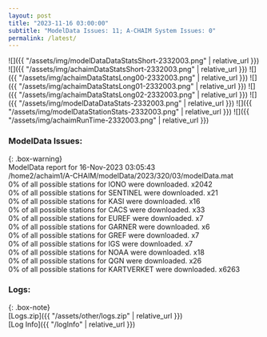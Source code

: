 ```yaml
---
layout: post
title: "2023-11-16 03:00:00"
subtitle: "ModelData Issues: 11; A-CHAIM System Issues: 0"
permalink: /latest/
---
```


![]({{ "/assets/img/modelDataDataStatsShort-2332003.png" | relative_url }})
![]({{ "/assets/img/achaimDataStatsShort-2332003.png" | relative_url }})
![]({{ "/assets/img/achaimDataStatsLong00-2332003.png" | relative_url }})
![]({{ "/assets/img/achaimDataStatsLong01-2332003.png" | relative_url }})
![]({{ "/assets/img/achaimDataStatsLong02-2332003.png" | relative_url }})
![]({{ "/assets/img/modelDataDataStats-2332003.png" | relative_url }})
![]({{ "/assets/img/modelDataStationStats-2332003.png" | relative_url }})
![]({{ "/assets/img/achaimRunTime-2332003.png" | relative_url }})


### ModelData Issues:  
  
{: .box-warning}  
 ModelData report for 16-Nov-2023 03:05:43   
 /home2/achaim1/A-CHAIM/modelData/2023/320/03/modelData.mat   
 0% of all possible stations for IONO were downloaded. x2042   
 0% of all possible stations for SENTINEL were downloaded. x21   
 0% of all possible stations for KASI were downloaded. x16   
 0% of all possible stations for CACS were downloaded. x33   
 0% of all possible stations for EUREF were downloaded. x7   
 0% of all possible stations for GARNER were downloaded. x6   
 0% of all possible stations for GREF were downloaded. x7   
 0% of all possible stations for IGS were downloaded. x7   
 0% of all possible stations for NOAA were downloaded. x18   
 0% of all possible stations for QGN were downloaded. x26   
 0% of all possible stations for KARTVERKET were downloaded. x6263   
  


### Logs:  
  
{: .box-note}  
[Logs.zip]({{ "/assets/other/logs.zip" | relative_url }})  
[Log Info]({{ "/logInfo" | relative_url }})  
